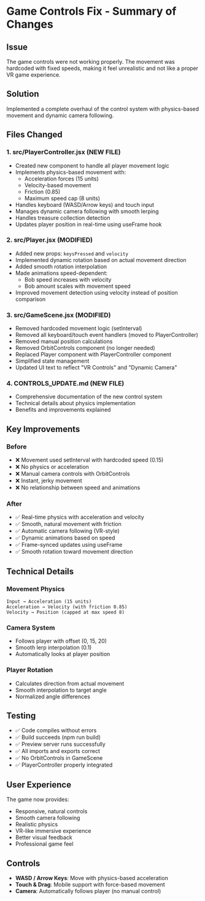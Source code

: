 # Game Controls Fix - Summary of Changes

## Issue
The game controls were not working properly. The movement was hardcoded with fixed speeds, making it feel unrealistic and not like a proper VR game experience.

## Solution
Implemented a complete overhaul of the control system with physics-based movement and dynamic camera following.

## Files Changed

### 1. **src/PlayerController.jsx** (NEW FILE)
- Created new component to handle all player movement logic
- Implements physics-based movement with:
  - Acceleration forces (15 units)
  - Velocity-based movement
  - Friction (0.85)
  - Maximum speed cap (8 units)
- Handles keyboard (WASD/Arrow keys) and touch input
- Manages dynamic camera following with smooth lerping
- Handles treasure collection detection
- Updates player position in real-time using useFrame hook

### 2. **src/Player.jsx** (MODIFIED)
- Added new props: `keysPressed` and `velocity`
- Implemented dynamic rotation based on actual movement direction
- Added smooth rotation interpolation
- Made animations speed-dependent:
  - Bob speed increases with velocity
  - Bob amount scales with movement speed
- Improved movement detection using velocity instead of position comparison

### 3. **src/GameScene.jsx** (MODIFIED)
- Removed hardcoded movement logic (setInterval)
- Removed all keyboard/touch event handlers (moved to PlayerController)
- Removed manual position calculations
- Removed OrbitControls component (no longer needed)
- Replaced Player component with PlayerController component
- Simplified state management
- Updated UI text to reflect "VR Controls" and "Dynamic Camera"

### 4. **CONTROLS_UPDATE.md** (NEW FILE)
- Comprehensive documentation of the new control system
- Technical details about physics implementation
- Benefits and improvements explained

## Key Improvements

### Before
- ❌ Movement used setInterval with hardcoded speed (0.15)
- ❌ No physics or acceleration
- ❌ Manual camera controls with OrbitControls
- ❌ Instant, jerky movement
- ❌ No relationship between speed and animations

### After
- ✅ Real-time physics with acceleration and velocity
- ✅ Smooth, natural movement with friction
- ✅ Automatic camera following (VR-style)
- ✅ Dynamic animations based on speed
- ✅ Frame-synced updates using useFrame
- ✅ Smooth rotation toward movement direction

## Technical Details

### Movement Physics
```
Input → Acceleration (15 units)
Acceleration → Velocity (with friction 0.85)
Velocity → Position (capped at max speed 8)
```

### Camera System
- Follows player with offset (0, 15, 20)
- Smooth lerp interpolation (0.1)
- Automatically looks at player position

### Player Rotation
- Calculates direction from actual movement
- Smooth interpolation to target angle
- Normalized angle differences

## Testing
- ✅ Code compiles without errors
- ✅ Build succeeds (npm run build)
- ✅ Preview server runs successfully
- ✅ All imports and exports correct
- ✅ No OrbitControls in GameScene
- ✅ PlayerController properly integrated

## User Experience
The game now provides:
- Responsive, natural controls
- Smooth camera following
- Realistic physics
- VR-like immersive experience
- Better visual feedback
- Professional game feel

## Controls
- **WASD / Arrow Keys**: Move with physics-based acceleration
- **Touch & Drag**: Mobile support with force-based movement
- **Camera**: Automatically follows player (no manual control)
